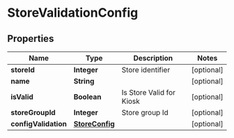 
# StoreValidationConfig

## Properties
Name | Type | Description | Notes
------------ | ------------- | ------------- | -------------
**storeId** | **Integer** | Store identifier |  [optional]
**name** | **String** |  |  [optional]
**isValid** | **Boolean** | Is Store Valid for Kiosk |  [optional]
**storeGroupId** | **Integer** | Store group Id |  [optional]
**configValidation** | [**StoreConfig**](StoreConfig.md) |  |  [optional]




